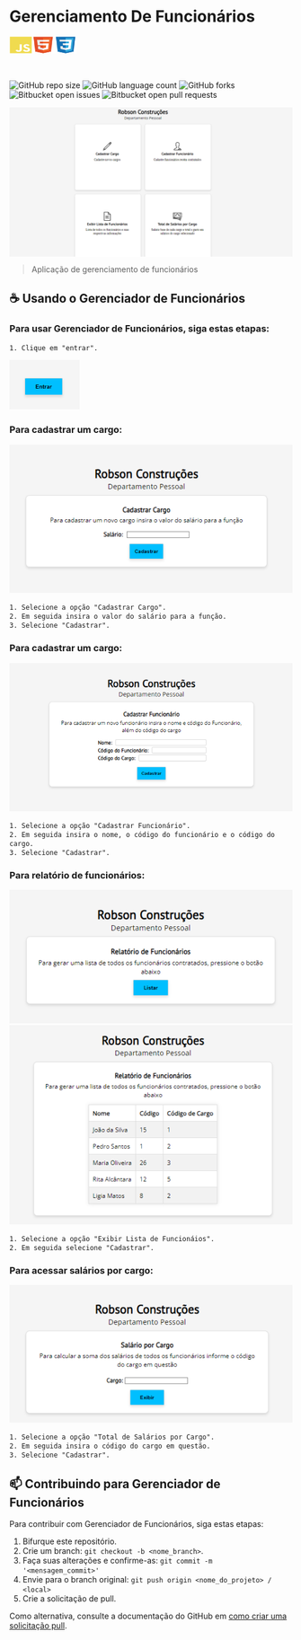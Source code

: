 # Gerenciamento De Funcionários
<img alt="Js" height="30" width="40" src="https://raw.githubusercontent.com/devicons/devicon/master/icons/javascript/javascript-plain.svg"><img alt="HTML" height="30" width="40" src="https://raw.githubusercontent.com/devicons/devicon/master/icons/html5/html5-original.svg"><img alt="CSS" height="30" width="40" src="https://raw.githubusercontent.com/devicons/devicon/master/icons/css3/css3-original.svg">

<br>

![GitHub repo size](https://img.shields.io/github/repo-size/jpsampaior/GerenciamentoDeFuncionarios?style=for-the-badge)
![GitHub language count](https://img.shields.io/github/languages/count/jpsampaior/GerenciamentoDeFuncionarios?style=for-the-badge)
![GitHub forks](https://img.shields.io/github/forks/jpsampaior/GerenciamentoDeFuncionarios?style=for-the-badge)
![Bitbucket open issues](https://img.shields.io/bitbucket/issues/jpsampaior/GerenciamentoDeFuncionarios?style=for-the-badge)
![Bitbucket open pull requests](https://img.shields.io/bitbucket/pr-raw/jpsampaior/GerenciamentoDeFuncionarios?style=for-the-badge)

<img align= "center" src="previews/image.png" alt="Exemplo imagem">

> Aplicação de gerenciamento de funcionários

## ☕ Usando o Gerenciador de Funcionários

### Para usar Gerenciador de Funcionários, siga estas etapas:
```
1. Clique em "entrar".
```
![Página de entrada](previews/image-1.png)

### Para cadastrar um cargo:
![Página de cadastro de cargo](previews/image-2.png)
```
1. Selecione a opção "Cadastrar Cargo".
2. Em seguida insira o valor do salário para a função.
3. Selecione "Cadastrar".
```

### Para cadastrar um cargo:

![Página de cadastro de funcionário](previews/image-3.png)
```
1. Selecione a opção "Cadastrar Funcionário".
2. Em seguida insira o nome, o código do funcionário e o código do cargo.
3. Selecione "Cadastrar".
```

### Para relatório de funcionários:

![Página de relatório de funcionários](previews/image-4.png) ![Exemplo de relatório de funcionários](previews/image-6.png)
```
1. Selecione a opção "Exibir Lista de Funcionáios".
2. Em seguida selecione "Cadastrar".
```


### Para acessar salários por cargo:

![Página de salários por cargo](previews/image-5.png)
```
1. Selecione a opção "Total de Salários por Cargo".
2. Em seguida insira o código do cargo em questão.
3. Selecione "Cadastrar".
```

## 📫 Contribuindo para Gerenciador de Funcionários

Para contribuir com Gerenciador de Funcionários, siga estas etapas:

1. Bifurque este repositório.
2. Crie um branch: `git checkout -b <nome_branch>`.
3. Faça suas alterações e confirme-as: `git commit -m '<mensagem_commit>'`
4. Envie para o branch original: `git push origin <nome_do_projeto> / <local>`
5. Crie a solicitação de pull.

Como alternativa, consulte a documentação do GitHub em [como criar uma solicitação pull](https://docs.github.com/pt/pull-requests/collaborating-with-pull-requests/proposing-changes-to-your-work-with-pull-requests/creating-a-pull-request).
